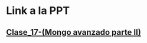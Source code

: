# Link a la PPT

## [Clase_17-(Mongo avanzado parte II)](https://docs.google.com/presentation/d/17QuZGbQP5h_aEY8eYs_sIP8ky9Ct4XJvz7X89xk2DKU/edit#slide=id.g120b44b0dae_0_606)
